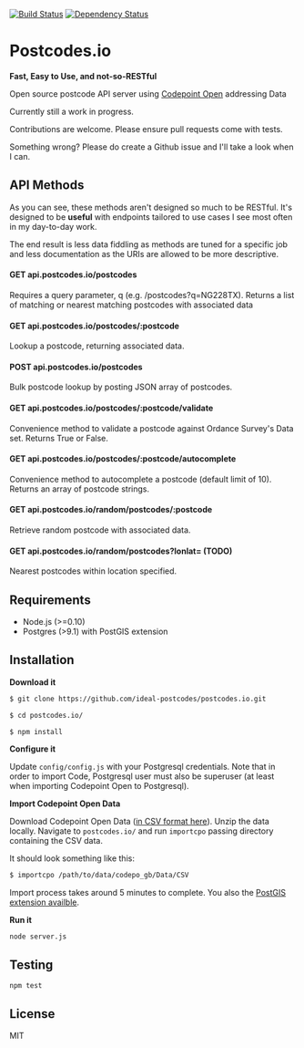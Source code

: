 [![Build Status](https://travis-ci.org/ideal-postcodes/postcodes.io.png)](https://travis-ci.org/ideal-postcodes/postcodes.io) 
[![Dependency Status](https://gemnasium.com/ideal-postcodes/postcodes.io.png)](https://gemnasium.com/ideal-postcodes/postcodes.io)

# Postcodes.io

**Fast, Easy to Use, and not-so-RESTful**

Open source postcode API server using [Codepoint Open](https://www.ordnancesurvey.co.uk/opendatadownload/products.html) addressing Data

Currently still a work in progress.

Contributions are welcome. Please ensure pull requests come with tests.

Something wrong? Please do create a Github issue and I'll take a look when I can.

## API Methods

As you can see, these methods aren't designed so much to be RESTful. It's designed to be **useful** with endpoints tailored to use cases I see most often in my day-to-day work.

The end result is less data fiddling as methods are tuned for a specific job and less documentation as the URIs are allowed to be more descriptive.

#### GET api.postcodes.io/postcodes

Requires a query parameter, q (e.g. /postcodes?q=NG228TX). Returns a list of matching or nearest matching postcodes with associated data

#### GET api.postcodes.io/postcodes/:postcode 

Lookup a postcode, returning associated data.

#### POST api.postcodes.io/postcodes

Bulk postcode lookup by posting JSON array of postcodes.

#### GET api.postcodes.io/postcodes/:postcode/validate

Convenience method to validate a postcode against Ordance Survey's Data set. Returns True or False.

#### GET api.postcodes.io/postcodes/:postcode/autocomplete

Convenience method to autocomplete a postcode (default limit of 10). Returns an array of postcode strings.

#### GET api.postcodes.io/random/postcodes/:postcode 

Retrieve random postcode with associated data.

#### GET api.postcodes.io/random/postcodes?lonlat= (TODO)

Nearest postcodes within location specified.

## Requirements

- Node.js (>=0.10)
- Postgres (>9.1) with PostGIS extension

## Installation

**Download it**
```bash
$ git clone https://github.com/ideal-postcodes/postcodes.io.git

$ cd postcodes.io/

$ npm install
```

**Configure it**

Update `config/config.js` with your Postgresql credentials. Note that in order to import Code, Postgresql user must also be superuser (at least when importing Codepoint Open to Postgresql).

**Import Codepoint Open Data**

Download Codepoint Open Data ([in CSV format here](https://www.ordnancesurvey.co.uk/opendatadownload/products.html)). Unzip the data locally. Navigate to `postcodes.io/` and run `importcpo` passing  directory containing the CSV data.

It should look something like this:

```bash
$ importcpo /path/to/data/codepo_gb/Data/CSV
```

Import process takes around 5 minutes to complete. You also the [PostGIS extension availble](http://postgis.net/install).

**Run it**

```
node server.js
```

## Testing

```
npm test
```

## License 

MIT